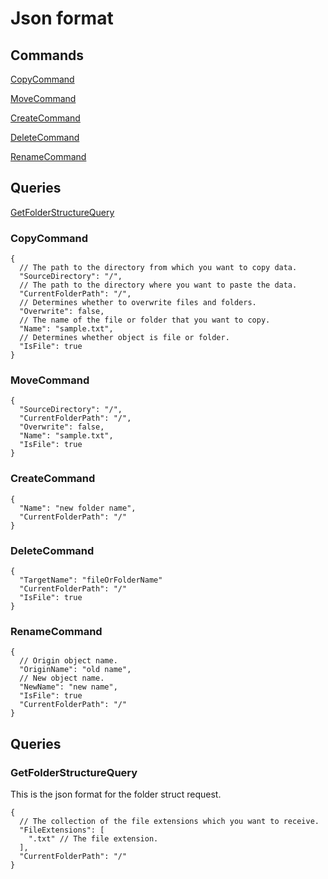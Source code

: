 # Json format

## Commands

[CopyCommand](#copycommand)
  
[MoveCommand](#movecommand)

[CreateCommand](#createcommand)

[DeleteCommand](#deletecommand)

[RenameCommand](#renamecommand)

## Queries

[GetFolderStructureQuery](#getfolderstructurequery)
  
### CopyCommand

```
{
  // The path to the directory from which you want to copy data.
  "SourceDirectory": "/", 
  // The path to the directory where you want to paste the data.
  "CurrentFolderPath": "/", 
  // Determines whether to overwrite files and folders.
  "Overwrite": false, 
  // The name of the file or folder that you want to copy.
  "Name": "sample.txt", 
  // Determines whether object is file or folder.
  "IsFile": true 
}
```

### MoveCommand

```
{
  "SourceDirectory": "/", 
  "CurrentFolderPath": "/", 
  "Overwrite": false, 
  "Name": "sample.txt", 
  "IsFile": true 
}
```

### CreateCommand

```
{
  "Name": "new folder name", 
  "CurrentFolderPath": "/"
}
```

### DeleteCommand

```
{
  "TargetName": "fileOrFolderName"
  "CurrentFolderPath": "/"
  "IsFile": true 
}
```

### RenameCommand

```
{
  // Origin object name.
  "OriginName": "old name", 
  // New object name.
  "NewName": "new name", 
  "IsFile": true
  "CurrentFolderPath": "/"
}
```

## Queries

### GetFolderStructureQuery

This is the json format for the folder struct request.

```
{
  // The collection of the file extensions which you want to receive.
  "FileExtensions": [ 
    ".txt" // The file extension.
  ],
  "CurrentFolderPath": "/"
}
```